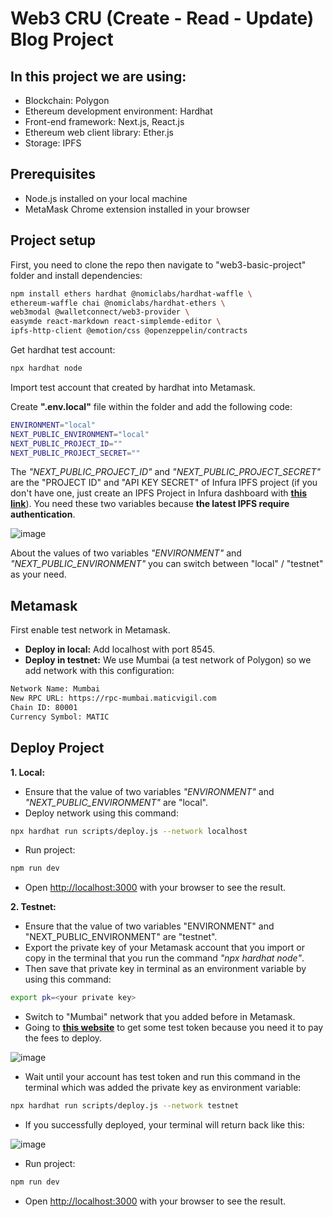 <h1>Web3 CRU (Create - Read - Update) Blog Project</h1>

## In this project we are using:
- Blockchain: Polygon
- Ethereum development environment: Hardhat
- Front-end framework: Next.js, React.js
- Ethereum web client library: Ether.js
- Storage: IPFS

## Prerequisites
- Node.js installed on your local machine
- MetaMask Chrome extension installed in your browser

## Project setup

First, you need to clone the repo then navigate to "web3-basic-project" folder and install dependencies:

```bash
npm install ethers hardhat @nomiclabs/hardhat-waffle \
ethereum-waffle chai @nomiclabs/hardhat-ethers \
web3modal @walletconnect/web3-provider \
easymde react-markdown react-simplemde-editor \
ipfs-http-client @emotion/css @openzeppelin/contracts
```

Get hardhat test account:
```bash
npx hardhat node
```
Import test account that created by hardhat into Metamask.

Create **".env.local"** file within the folder and add the following code:
```bash
ENVIRONMENT="local"
NEXT_PUBLIC_ENVIRONMENT="local"
NEXT_PUBLIC_PROJECT_ID=""
NEXT_PUBLIC_PROJECT_SECRET=""
```

The *"NEXT_PUBLIC_PROJECT_ID"* and *"NEXT_PUBLIC_PROJECT_SECRET"* are the "PROJECT ID" and "API KEY SECRET" of Infura IPFS project (if you don't have one, just create an IPFS Project in Infura dashboard with [**this link**](https://app.infura.io/dashboard/)). You need these two variables because **the latest IPFS require authentication**.

![image](https://user-images.githubusercontent.com/64829950/228449462-92477087-702b-4282-8480-90553ce337af.png)

About the values of two variables *"ENVIRONMENT"* and *"NEXT_PUBLIC_ENVIRONMENT"* you can switch between "local" / "testnet" as your need.

## Metamask
First enable test network in Metamask.
- **Deploy in local:** Add localhost with port 8545.
- **Deploy in testnet:** We use Mumbai (a test network of Polygon) so we add network with this configuration:
```bash
Network Name: Mumbai
New RPC URL: https://rpc-mumbai.maticvigil.com
Chain ID: 80001
Currency Symbol: MATIC
```

## Deploy Project
**1. Local:**
- Ensure that the value of two variables *"ENVIRONMENT"* and *"NEXT_PUBLIC_ENVIRONMENT"* are "local".
- Deploy network using this command:
```bash
npx hardhat run scripts/deploy.js --network localhost
```
- Run project:
```bash
npm run dev
```
- Open [http://localhost:3000](http://localhost:3000) with your browser to see the result.

**2. Testnet:**
- Ensure that the value of two variables "ENVIRONMENT" and "NEXT_PUBLIC_ENVIRONMENT" are "testnet".
- Export the private key of your Metamask account that you import or copy in the terminal that you run the command *"npx hardhat node"*.
- Then save that private key in terminal as an environment variable by using this command:
```bash
export pk=<your private key>
```
- Switch to "Mumbai" network that you added before in Metamask.
- Going to [**this website**](https://faucet.polygon.technology) to get some test token because you need it to pay the fees to deploy.

![image](https://user-images.githubusercontent.com/64829950/228446597-a43cebb3-50a8-4581-9e1c-e1d42aad01c9.png)

- Wait until your account has test token and run this command in the terminal which was added the private key as environment variable:
```bash
npx hardhat run scripts/deploy.js --network testnet
```
- If you successfully deployed, your terminal will return back like this:

![image](https://user-images.githubusercontent.com/64829950/228447824-56e8514f-7a59-401c-958b-29e9287bf091.png)

- Run project:
```bash
npm run dev
```
- Open [http://localhost:3000](http://localhost:3000) with your browser to see the result.

